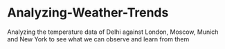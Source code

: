 # Analyzing-Weather-Trends
Analyzing the temperature data of Delhi against London, Moscow, Munich and New York to see what we can observe and learn from them
